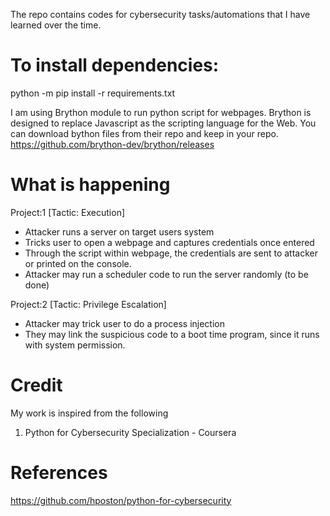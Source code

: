 The repo contains codes for cybersecurity tasks/automations that I have learned over the time. 


# To install dependencies:
python -m pip install -r requirements.txt


I am using Brython module to run python script for webpages. Brython is designed to replace Javascript as the scripting 
language for the Web. You can download bython files from their repo and keep in your repo. 
https://github.com/brython-dev/brython/releases


# What is happening
Project:1 [Tactic: Execution]
* Attacker runs a server on target users system
* Tricks user to open a webpage and captures credentials once entered
* Through the script within webpage, the credentials are sent to attacker or printed on the console.
* Attacker may run a scheduler code to run the server randomly (to be done)

Project:2 [Tactic: Privilege Escalation]
* Attacker may trick user to do a process injection
* They may link the suspicious code to a boot time program, since it runs with system permission. 


# Credit
My work is inspired from the following
1. Python for Cybersecurity Specialization - Coursera 


# References
https://github.com/hposton/python-for-cybersecurity